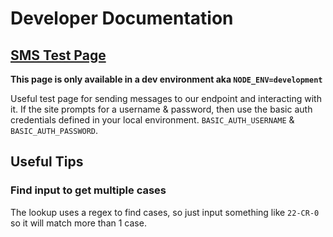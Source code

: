 # Developer Documentation

## [SMS Test Page](http://localhost:3000/dev/sms)

**This page is only available in a dev environment aka `NODE_ENV=development`**

Useful test page for sending messages to our endpoint and interacting with it. If the site prompts for a username & password, then use the basic auth credentials defined in your local environment. `BASIC_AUTH_USERNAME` & `BASIC_AUTH_PASSWORD`.


## Useful Tips

### Find input to get multiple cases

The lookup uses a regex to find cases, so just input something like `22-CR-0` so it will match more than 1 case.
